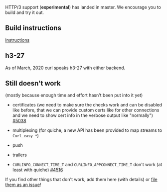 HTTP/3 support (**experimental**) has landed in master. We encourage you to build and try it out. 

## Build instructions

[Instructions](https://github.com/curl/curl/blob/master/docs/HTTP3.md)

## h3-27

As of March, 2020 curl speaks h3-27 with either backend.

## Still doesn't work

(mostly because enough time and effort hasn't been put into it yet)

- certificates (we need to make sure the checks work and can be disabled like before, that we can provide custom certs like for other connections and we need to show cert info in the verbose output like "normally") [#5038](https://github.com/curl/curl/issues/5038)

- multiplexing (for quiche, a new API has been provided to map streams to `Curl_easy *`)
- push
- trailers
- `CURLINFO_CONNECT_TIME_T` and `CURLINFO_APPCONNECT_TIME_T` don't work (at least with quiche) [#4516](https://github.com/curl/curl/issues/4516)

If you find other things that don't work, add them here (with details) or [file them as an issue](https://github.com/curl/curl/issues)!